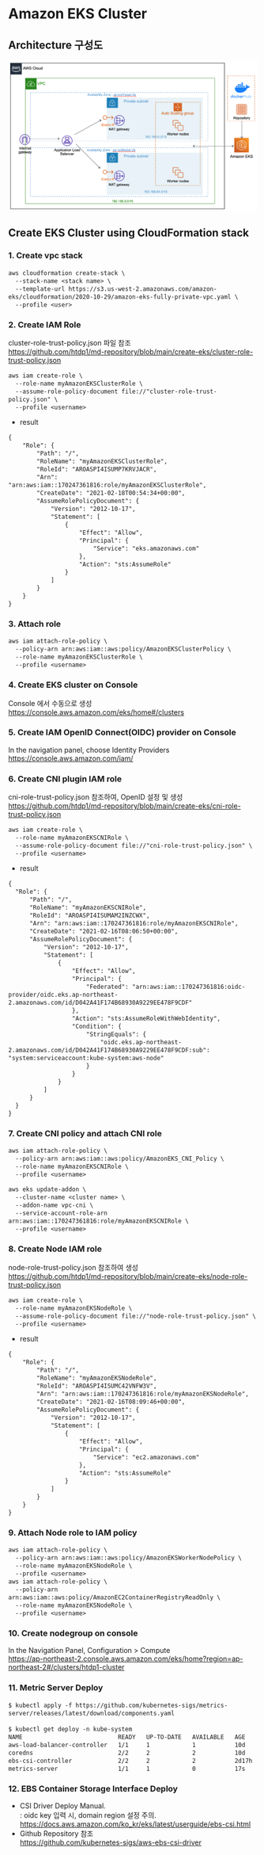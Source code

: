# Amazon EKS Cluster

## Architecture 구성도
![](../../images/eks-vpc-stack.png)

## Create EKS Cluster using CloudFormation stack

### 1. Create vpc stack
```
aws cloudformation create-stack \
  --stack-name <stack name> \
  --template-url https://s3.us-west-2.amazonaws.com/amazon-eks/cloudformation/2020-10-29/amazon-eks-fully-private-vpc.yaml \
  --profile <user>
```

### 2. Create IAM Role
cluster-role-trust-policy.json 파일 참조  
<https://github.com/htdp1/md-repository/blob/main/create-eks/cluster-role-trust-policy.json>

```
aws iam create-role \
  --role-name myAmazonEKSClusterRole \
  --assume-role-policy-document file://"cluster-role-trust-policy.json" \
  --profile <username>
```

- result
```
{
    "Role": {
        "Path": "/",
        "RoleName": "myAmazonEKSClusterRole",
        "RoleId": "AROASPI4ISUMP7KRVJACR",
        "Arn": "arn:aws:iam::170247361816:role/myAmazonEKSClusterRole",
        "CreateDate": "2021-02-18T00:54:34+00:00",
        "AssumeRolePolicyDocument": {
            "Version": "2012-10-17",
            "Statement": [
                {
                    "Effect": "Allow",
                    "Principal": {
                        "Service": "eks.amazonaws.com"
                    },
                    "Action": "sts:AssumeRole"
                }
            ]
        }
    }
}
```

### 3. Attach role

```
aws iam attach-role-policy \
  --policy-arn arn:aws:iam::aws:policy/AmazonEKSClusterPolicy \
  --role-name myAmazonEKSClusterRole \
  --profile <username>
```

### 4. Create EKS cluster on Console

Console 에서 수동으로 생성  
<https://console.aws.amazon.com/eks/home#/clusters>


### 5. Create IAM OpenID Connect(OIDC) provider on Console
In the navigation panel, choose Identity Providers  
<https://console.aws.amazon.com/iam/>


### 6. Create CNI plugin IAM role
cni-role-trust-policy.json 참조하여, OpenID 설정 및 생성  
<https://github.com/htdp1/md-repository/blob/main/create-eks/cni-role-trust-policy.json>
```
aws iam create-role \
  --role-name myAmazonEKSCNIRole \
  --assume-role-policy-document file://"cni-role-trust-policy.json" \
  --profile <username>
```

- result
```
{
  "Role": {
      "Path": "/",
      "RoleName": "myAmazonEKSCNIRole",
      "RoleId": "AROASPI4ISUMAM2INZCWX",
      "Arn": "arn:aws:iam::170247361816:role/myAmazonEKSCNIRole",
      "CreateDate": "2021-02-16T08:06:50+00:00",
      "AssumeRolePolicyDocument": {
          "Version": "2012-10-17",
          "Statement": [
              {
                  "Effect": "Allow",
                  "Principal": {
                      "Federated": "arn:aws:iam::170247361816:oidc-provider/oidc.eks.ap-northeast-2.amazonaws.com/id/D042A41F174B68930A9229EE478F9CDF"
                  },
                  "Action": "sts:AssumeRoleWithWebIdentity",
                  "Condition": {
                      "StringEquals": {
                          "oidc.eks.ap-northeast-2.amazonaws.com/id/D042A41F174B68930A9229EE478F9CDF:sub": "system:serviceaccount:kube-system:aws-node"
                      }
                  }
              }
          ]
      }
  }
}
```

### 7. Create CNI policy and attach CNI role
```
aws iam attach-role-policy \
  --policy-arn arn:aws:iam::aws:policy/AmazonEKS_CNI_Policy \
  --role-name myAmazonEKSCNIRole \
  --profile <username>
```

```
aws eks update-addon \
  --cluster-name <cluster name> \
  --addon-name vpc-cni \
  --service-account-role-arn arn:aws:iam::170247361816:role/myAmazonEKSCNIRole \
  --profile <username>
```

### 8. Create Node IAM role
node-role-trust-policy.json 참조하여 생성  
<https://github.com/htdp1/md-repository/blob/main/create-eks/node-role-trust-policy.json>
```
aws iam create-role \
  --role-name myAmazonEKSNodeRole \
  --assume-role-policy-document file://"node-role-trust-policy.json" \
  --profile <username>
```

- result
```
{
    "Role": {
        "Path": "/",
        "RoleName": "myAmazonEKSNodeRole",
        "RoleId": "AROASPI4ISUMC42VNFW3V",
        "Arn": "arn:aws:iam::170247361816:role/myAmazonEKSNodeRole",
        "CreateDate": "2021-02-16T08:09:46+00:00",
        "AssumeRolePolicyDocument": {
            "Version": "2012-10-17",
            "Statement": [
                {
                    "Effect": "Allow",
                    "Principal": {
                        "Service": "ec2.amazonaws.com"
                    },
                    "Action": "sts:AssumeRole"
                }
            ]
        }
    }
}
```

### 9. Attach Node role to IAM policy
```
aws iam attach-role-policy \
  --policy-arn arn:aws:iam::aws:policy/AmazonEKSWorkerNodePolicy \
  --role-name myAmazonEKSNodeRole \
  --profile <username>
aws iam attach-role-policy \
  --policy-arn arn:aws:iam::aws:policy/AmazonEC2ContainerRegistryReadOnly \
  --role-name myAmazonEKSNodeRole \
  --profile <username>
```

### 10. Create nodegroup on console
In the Navigation Panel, Configuration > Compute  
<https://ap-northeast-2.console.aws.amazon.com/eks/home?region=ap-northeast-2#/clusters/htdp1-cluster>

### 11. Metric Server Deploy
```
$ kubectl apply -f https://github.com/kubernetes-sigs/metrics-server/releases/latest/download/components.yaml

$ kubectl get deploy -n kube-system
NAME                           READY   UP-TO-DATE   AVAILABLE   AGE
aws-load-balancer-controller   1/1     1            1           10d
coredns                        2/2     2            2           10d
ebs-csi-controller             2/2     2            2           2d17h
metrics-server                 1/1     1            0           17s
```

### 12. EBS Container Storage Interface Deploy
- CSI Driver Deploy Manual.   
: oidc key 입력 시, domain region 설정 주의.  
<https://docs.aws.amazon.com/ko_kr/eks/latest/userguide/ebs-csi.html>
- Github Repository 참조  
<https://github.com/kubernetes-sigs/aws-ebs-csi-driver>
